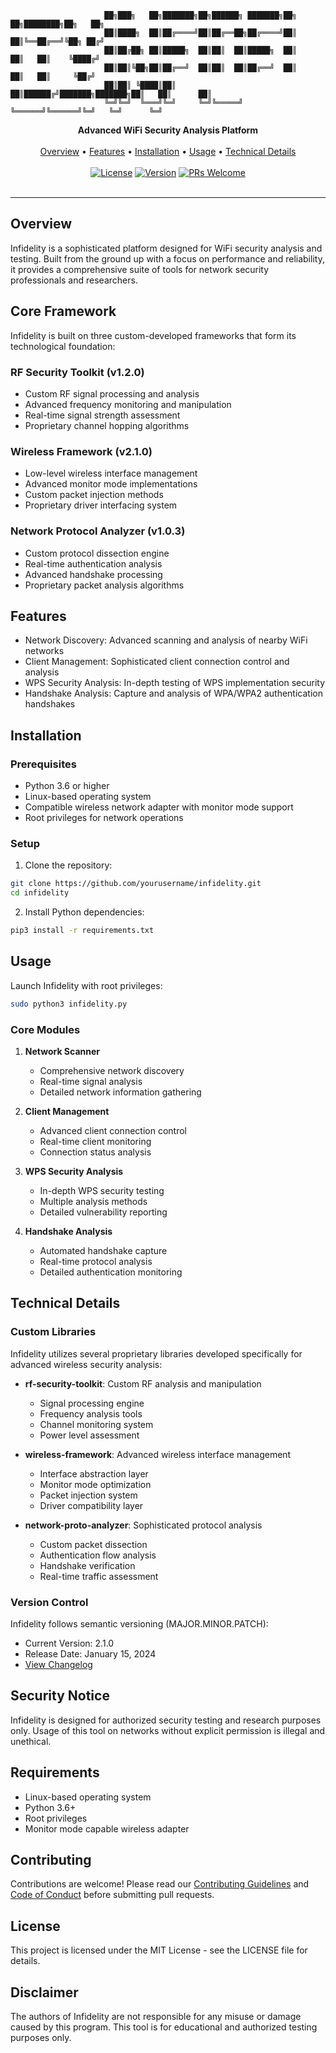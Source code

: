   
```
                     ██╗███╗   ██╗███████╗██╗██████╗ ███████╗██╗     ██╗████████╗██╗   ██╗
                     ██║████╗  ██║██╔════╝██║██╔══██╗██╔════╝██║     ██║╚══██╔══╝╚██╗ ██╔╝
                     ██║██╔██╗ ██║█████╗  ██║██║  ██║█████╗  ██║     ██║   ██║    ╚████╔╝ 
                     ██║██║╚██╗██║██╔══╝  ██║██║  ██║██╔══╝  ██║     ██║   ██║     ╚██╔╝  
                     ██║██║ ╚████║██║     ██║██████╔╝███████╗███████╗██║   ██║      ██║   
                     ╚═╝╚═╝  ╚═══╝╚═╝     ╚═╝╚═════╝ ╚══════╝╚══════╝╚═╝   ╚═╝      ╚═╝   
```
<div align="center">
  <strong>Advanced WiFi Security Analysis Platform</strong>
  <br>
  <br>
  <a href="#overview">Overview</a> •
  <a href="#features">Features</a> •
  <a href="#installation">Installation</a> •
  <a href="#usage">Usage</a> •
  <a href="#technical-details">Technical Details</a>
  <br>
  <br>
  <a href="LICENSE"><img src="https://img.shields.io/badge/License-MIT-blue.svg" alt="License"></a>
  <a href="VERSION"><img src="https://img.shields.io/badge/Version-2.1.0-green.svg" alt="Version"></a>
  <a href="CONTRIBUTING.md"><img src="https://img.shields.io/badge/PRs-welcome-brightgreen.svg" alt="PRs Welcome"></a>
  <br>
  <br>
</div>

---

## Overview

Infidelity is a sophisticated platform designed for WiFi security analysis and testing. Built from the ground up with a focus on performance and reliability, it provides a comprehensive suite of tools for network security professionals and researchers.

## Core Framework

Infidelity is built on three custom-developed frameworks that form its technological foundation:

### RF Security Toolkit (v1.2.0)
- Custom RF signal processing and analysis
- Advanced frequency monitoring and manipulation
- Real-time signal strength assessment
- Proprietary channel hopping algorithms

### Wireless Framework (v2.1.0)
- Low-level wireless interface management
- Advanced monitor mode implementations
- Custom packet injection methods
- Proprietary driver interfacing system

### Network Protocol Analyzer (v1.0.3)
- Custom protocol dissection engine
- Real-time authentication analysis
- Advanced handshake processing
- Proprietary packet analysis algorithms

## Features

- Network Discovery: Advanced scanning and analysis of nearby WiFi networks
- Client Management: Sophisticated client connection control and analysis
- WPS Security Analysis: In-depth testing of WPS implementation security
- Handshake Analysis: Capture and analysis of WPA/WPA2 authentication handshakes

## Installation

### Prerequisites

- Python 3.6 or higher
- Linux-based operating system
- Compatible wireless network adapter with monitor mode support
- Root privileges for network operations

### Setup

1. Clone the repository:
```bash
git clone https://github.com/yourusername/infidelity.git
cd infidelity
```

2. Install Python dependencies:
```bash
pip3 install -r requirements.txt
```

## Usage

Launch Infidelity with root privileges:

```bash
sudo python3 infidelity.py
```

### Core Modules

1. **Network Scanner**
   - Comprehensive network discovery
   - Real-time signal analysis
   - Detailed network information gathering

2. **Client Management**
   - Advanced client connection control
   - Real-time client monitoring
   - Connection status analysis

3. **WPS Security Analysis**
   - In-depth WPS security testing
   - Multiple analysis methods
   - Detailed vulnerability reporting

4. **Handshake Analysis**
   - Automated handshake capture
   - Real-time protocol analysis
   - Detailed authentication monitoring

## Technical Details

### Custom Libraries

Infidelity utilizes several proprietary libraries developed specifically for advanced wireless security analysis:

- **rf-security-toolkit**: Custom RF analysis and manipulation
  - Signal processing engine
  - Frequency analysis tools
  - Channel monitoring system
  - Power level assessment

- **wireless-framework**: Advanced wireless interface management
  - Interface abstraction layer
  - Monitor mode optimization
  - Packet injection system
  - Driver compatibility layer

- **network-proto-analyzer**: Sophisticated protocol analysis
  - Custom packet dissection
  - Authentication flow analysis
  - Handshake verification
  - Real-time traffic assessment

### Version Control

Infidelity follows semantic versioning (MAJOR.MINOR.PATCH):
- Current Version: 2.1.0
- Release Date: January 15, 2024
- [View Changelog](CHANGELOG.md)

## Security Notice

Infidelity is designed for authorized security testing and research purposes only. Usage of this tool on networks without explicit permission is illegal and unethical.

## Requirements

- Linux-based operating system
- Python 3.6+
- Root privileges
- Monitor mode capable wireless adapter

## Contributing

Contributions are welcome! Please read our [Contributing Guidelines](CONTRIBUTING.md) and [Code of Conduct](CODE_OF_CONDUCT.md) before submitting pull requests.

## License

This project is licensed under the MIT License - see the LICENSE file for details.

## Disclaimer

The authors of Infidelity are not responsible for any misuse or damage caused by this program. This tool is for educational and authorized testing purposes only. 
